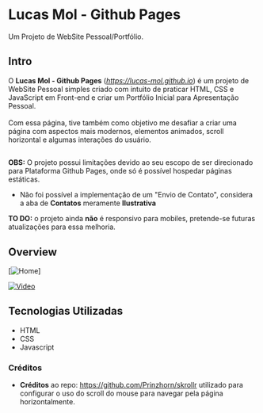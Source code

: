 # Lucas Mol - Github Pages
Um Projeto de WebSite Pessoal/Portfólio.
## Intro
O **Lucas Mol - Github Pages** (_https://lucas-mol.github.io_) é um projeto de WebSite Pessoal simples criado com intuito de praticar HTML, CSS e JavaScript em Front-end e criar um Portfólio Inicial para Apresentação Pessoal.
<br>
<br>
Com essa página, tive também como objetivo me desafiar a criar uma página com aspectos mais modernos, elementos animados, scroll horizontal e algumas interações do usuário.
## 
**OBS:** O projeto possui limitações devido ao seu escopo de ser direcionado para Plataforma Github Pages, onde só é possível hospedar páginas estáticas.
- Não foi possível a implementação de um "Envio de Contato", considera a aba de **Contatos** meramente **Ilustrativa**

**TO DO:** o projeto ainda **não** é responsivo para mobiles, pretende-se futuras atualizações para essa melhoria.

## Overview

[![Home](https://cdn.discordapp.com/attachments/778788148921761822/987198644589580318/Captura_de_tela_de_2022-06-17_00-32-16.png)]

[![Video](https://media.discordapp.net/attachments/778788148921761822/987186338795237386/Screenshot_20220616-230035_WhatsApp.jpg)](https://youtu.be/UlVPPVRqIDA)

## Tecnologias Utilizadas
- HTML
- CSS
- Javascript

### Créditos
- **Créditos** ao repo: https://github.com/Prinzhorn/skrollr utilizado para configurar o uso do scroll do mouse para navegar pela página horizontalmente.

